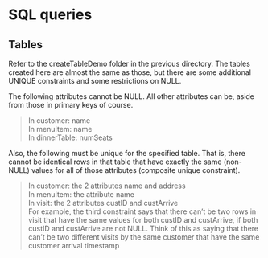 # SQL queries

## Tables
Refer to the createTableDemo folder in the previous directory. The tables created here are almost the same as those, 
but there are some additional UNIQUE constraints and some restrictions on NULL.

The following attributes cannot be NULL. All other attributes can be, aside from those in primary keys of course.
> In customer: name  
In menuItem: name  
In dinnerTable: numSeats  
  

Also, the following must be unique for the specified table. That is, there cannot be identical rows in that
table that have exactly the same (non-NULL) values for all of those attributes (composite unique
constraint).
> In customer: the 2 attributes name and address  
In menuItem: the attribute name  
In visit: the 2 attributes custID and custArrive    
For example, the third constraint says that there can’t be two rows in visit that have the same values for
both custID and custArrive, if both custID and custArrive are not NULL. Think of this as saying that
there can’t be two different visits by the same customer that have the same customer arrival timestamp